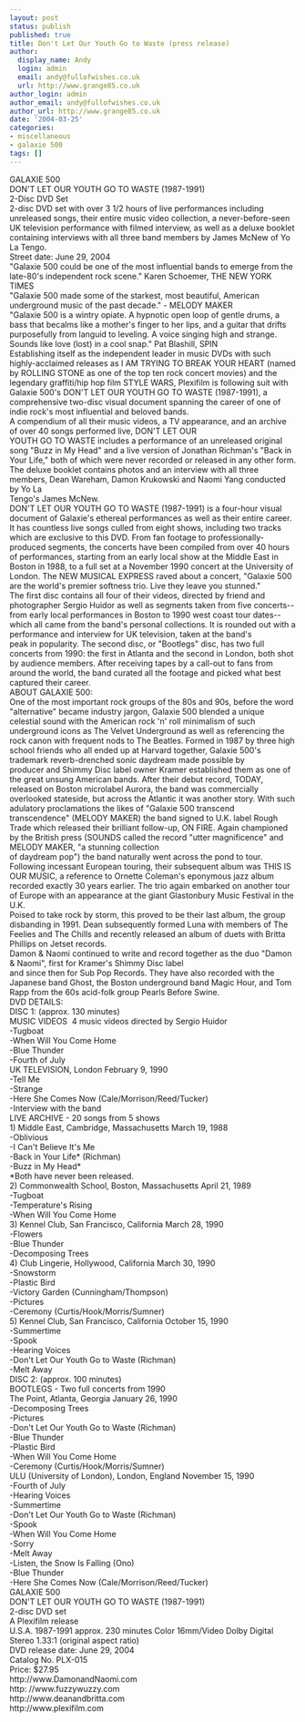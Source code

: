 ```yaml
---
layout: post
status: publish
published: true
title: Don't Let Our Youth Go to Waste (press release)
author:
  display_name: Andy
  login: admin
  email: andy@fullofwishes.co.uk
  url: http://www.grange85.co.uk
author_login: admin
author_email: andy@fullofwishes.co.uk
author_url: http://www.grange85.co.uk
date: '2004-03-25'
categories:
- miscellaneous
- galaxie 500
tags: []
---
```

<p>GALAXIE 500 <br />DON'T LET OUR YOUTH GO TO WASTE (1987-1991)<br />2-Disc DVD Set <br />2-disc DVD set with over 3 1/2 hours of live performances including unreleased songs, their entire music video collection, a never-before-seen UK television performance with filmed interview, as well as a deluxe booklet containing interviews with all three band members by James McNew of Yo La Tengo.<br />Street date: June 29, 2004<br />"Galaxie 500 could be one of the most influential bands to emerge from the late-80's independent rock scene." Karen Schoemer, THE NEW YORK TIMES<br />"Galaxie 500 made some of the starkest, most beautiful, American underground music of the past decade."  - MELODY MAKER<br />"Galaxie 500 is a wintry opiate. A hypnotic open loop of gentle drums, a bass that becalms like a mother's finger to her lips, and a guitar that drifts purposefully from languid to leveling. A voice singing high and strange. Sounds like love  (lost) in a cool snap." Pat Blashill, SPIN<br />Establishing itself as the independent leader in music DVDs with such highly-acclaimed releases as I AM TRYING TO BREAK YOUR HEART (named by ROLLING STONE as one of the top ten rock concert movies) and the legendary graffiti/hip hop film STYLE WARS, Plexifilm is following suit with Galaxie 500's DON'T LET OUR YOUTH GO TO WASTE (1987-1991), a comprehensive two-disc visual document spanning the career of one of indie rock's most influential and beloved bands. <br />A compendium of all their music videos, a TV appearance, and an archive of over 40 songs performed live, DON'T LET OUR<br />YOUTH GO TO WASTE includes a performance of an unreleased original song "Buzz in My Head" and a live version of Jonathan Richman's "Back in Your Life," both of which were never recorded or released in any other form. The deluxe booklet contains photos and an interview with all three members, Dean Wareham, Damon Krukowski and Naomi Yang conducted by Yo La<br />Tengo's James McNew.<br />DON'T LET OUR YOUTH GO TO WASTE (1987-1991) is a four-hour visual document of Galaxie's ethereal performances as well as their entire career. It has countless live songs culled from eight shows, including two tracks which are exclusive to this DVD. From fan footage to professionally-produced segments, the concerts have been compiled from over 40 hours of performances, starting from an early local show at the Middle East in Boston in 1988, to a full set at a November 1990 concert at the University of London. The NEW MUSICAL EXPRESS raved about a concert, "Galaxie 500 are the world's premier softness trio. Live they leave you stunned."<br />The first disc contains all four of their videos, directed by friend and photographer Sergio Huidor as well as segments taken from five concerts--from early local performances in Boston to 1990 west coast tour dates--which all came from the band's personal collections. It is rounded out with a performance and interview for UK television, taken at the band's<br />peak in popularity. The second disc, or "Bootlegs" disc, has two full concerts from 1990: the first in Atlanta and the second in London, both shot by audience members. After receiving tapes by a call-out to fans from around the world, the band curated all the footage and picked what best captured their career.<br />ABOUT GALAXIE 500:<br />One of the most important rock groups of the 80s and 90s, before the word "alternative" became industry jargon, Galaxie 500 blended a unique celestial sound with the American rock 'n' roll minimalism of such underground icons as The Velvet Underground as well as referencing the rock canon with frequent nods to The Beatles. Formed in 1987 by three high school friends who all ended up at Harvard together, Galaxie 500's trademark reverb-drenched sonic daydream made possible by<br />producer and Shimmy Disc label owner Kramer established them as one of the great unsung American bands. After their debut record, TODAY, released on Boston microlabel Aurora, the band was commercially overlooked stateside, but across the Atlantic it was another story. With such adulatory proclamations the likes of "Galaxie 500 transcend transcendence" (MELODY MAKER) the band signed to U.K. label Rough Trade which released their brilliant follow-up, ON FIRE. Again championed by the British press (SOUNDS called the record "utter magnificence" and MELODY MAKER, "a stunning collection<br />of daydream pop") the band naturally went across the pond to tour. Following incessant European touring, their subsequent album was THIS IS OUR MUSIC, a reference to Ornette Coleman's eponymous jazz album recorded exactly 30 years earlier. The trio again embarked on another tour of Europe with an appearance at the giant Glastonbury Music Festival in the U.K. <br />Poised to take rock by storm, this proved to be their last album, the group disbanding in 1991. Dean subsequently formed Luna with members of The Feelies and The Chills and recently released an album of duets with Britta Phillips on Jetset records. <br />Damon & Naomi continued to write and record together as the duo "Damon & Naomi", first for Kramer's Shimmy Disc label<br />and since then for Sub Pop Records. They have also recorded with the Japanese band Ghost, the Boston underground band Magic Hour, and Tom Rapp from the 60s acid-folk group Pearls Before Swine.<br />DVD DETAILS:<br />DISC 1: (approx. 130 minutes)<br />MUSIC VIDEOS ­ 4 music videos directed by Sergio Huidor<br />-Tugboat<br />-When Will You Come Home<br />-Blue Thunder<br />-Fourth of July<br />UK TELEVISION, London February 9, 1990<br />-Tell Me <br />-Strange <br />-Here She Comes Now (Cale/Morrison/Reed/Tucker)<br />-Interview with the band<br />LIVE ARCHIVE - 20 songs from 5 shows <br />1) Middle East, Cambridge, Massachusetts March 19, 1988 <br />-Oblivious<br />-I Can't Believe It's Me<br />-Back in Your Life* (Richman)<br />-Buzz in My Head*<br />	*Both have never been released.<br />2) Commonwealth School, Boston, Massachusetts April 21, 1989 <br />-Tugboat<br />-Temperature's Rising<br />-When Will You Come Home<br />3) Kennel Club, San Francisco, California March 28, 1990 <br />-Flowers<br />-Blue Thunder<br />-Decomposing Trees<br />4) Club Lingerie, Hollywood, California March 30, 1990 <br />-Snowstorm<br />-Plastic Bird<br />-Victory Garden (Cunningham/Thompson)<br />-Pictures<br />-Ceremony (Curtis/Hook/Morris/Sumner)<br />5) Kennel Club, San Francisco, California October 15, 1990 <br />-Summertime<br />-Spook<br />-Hearing Voices<br />-Don't Let Our Youth Go to Waste (Richman)<br />-Melt Away<br />DISC 2: (approx. 100 minutes)<br />BOOTLEGS - Two full concerts from 1990<br />The Point, Atlanta, Georgia January 26, 1990<br />-Decomposing Trees<br />-Pictures<br />-Don't Let Our Youth Go to Waste (Richman)<br />-Blue Thunder<br />-Plastic Bird  <br />-When Will You Come Home<br />-Ceremony (Curtis/Hook/Morris/Sumner)<br />ULU (University of London), London, England November 15, 1990<br />-Fourth of July<br />-Hearing Voices<br />-Summertime<br />-Don't Let Our Youth Go to Waste (Richman)<br />-Spook<br />-When Will You Come Home<br />-Sorry<br />-Melt Away<br />-Listen, the Snow Is Falling (Ono)<br />-Blue Thunder<br />-Here She Comes Now (Cale/Morrison/Reed/Tucker)<br />GALAXIE 500 <br />DON'T LET OUR YOUTH GO TO WASTE (1987-1991)<br />2-disc DVD set <br />A Plexifilm release<br />U.S.A.  1987-1991  approx. 230 minutes  Color  16mm/Video  Dolby Digital Stereo  1.33:1 (original aspect ratio)<br />DVD release date: June 29, 2004<br />Catalog No. PLX-015<br />Price: $27.95<br />http://www.DamonandNaomi.com<br />http: //www.fuzzywuzzy.com<br />http://www.deanandbritta.com<br />http://www.plexifilm.com</p>
